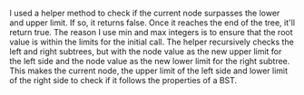 I used a helper method to check if the current node surpasses the lower and upper limit. 
If so, it returns false. Once it reaches the end of the tree, it'll return true. The 
reason I use min and max integers is to ensure that the root value is within the 
limits for the initial call. The helper recursively checks the left and right subtrees, 
but with the node value as the new upper limit for the left side and the node value as 
the new lower limit for the right subtree. This makes the current node, the upper limit 
of the left side and lower limit of the right side to check if it follows the properties 
of a BST.
